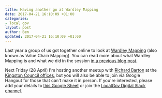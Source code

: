 ```yaml
---
title: Having another go at Wardley Mapping
date: 2017-04-21 16:10:09 +01:00
categories:
- local gov
layout: post
author: Ben
updated: 2017-04-21 16:10:09 +01:00
---
```


Last year a group of us got together online to look at [Wardley Mapping](http://blog.gardeviance.org/2015/02/an-introduction-to-wardley-value-chain.html) (also known as Value Chain Mapping). You can read more about what Wardley Mapping is and what we did in the session [in a previous blog post](/blog/2016/11/having-a-go-at-wardley-mapping).

Next Friday (28 April) I'm hosting another meetup with [Richard Barton](https://twitter.com/cioportfolio) at the [Kingston Council offices](https://www.kingston.gov.uk/location), but you will also be able to join via Google Hangout for those that can't make it in person. If you're interested, please add your details to [this Google Sheet](https://docs.google.com/spreadsheets/d/1xmiWLUQishf_zfnoL2fj96M6qL1Tw0xSKBly42-Dh9Y/edit) or join the [LocalGov Digital Slack channel](https://localgovdigital.slack.com/messages/wardleymaps).
